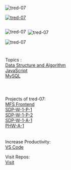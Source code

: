 
<p align="left"> <img src="https://komarev.com/ghpvc/?username=tred-07&label=Profile%20views&color=0e75b6&style=flat" alt="tred-07" /> </p>
<p align="left"> <a href="https://github.com/ryo-ma/github-profile-trophy"><img src="https://github-profile-trophy.vercel.app/?username=tred-07" alt="tred-07" /></a> </p>
<p align="left"> <a href="https://twitter.com/" target="blank"><img src="https://img.shields.io/twitter/follow/?logo=twitter&style=for-the-badge" alt="" /></a> </p>

<p align="left ">
</p>
<p><img align="left" src="https://github-readme-stats.vercel.app/api/top-langs?username=tred-07&show_icons=true&locale=en&layout=compact" alt="tred-07" /></p>
<p>&nbsp;<img align="center" src="https://github-readme-stats.vercel.app/api?username=tred-07&show_icons=true&locale=en" alt="tred-07" /></p>
<p><img align="center" src="https://github-readme-streak-stats.herokuapp.com/?user=tred-07&" alt="tred-07" /></p>

#
Topics :
<br>
<a href="https://github.com/tred-07/DSA" >Data Structure and Algorithm</a><br>
<a href="https://tred-07.github.io/JavaScript/" >JavaScript</a>
<br><a href="https://tred-07.github.io/MySQL/" >MySQL</a>
#
<br>
Projects of tred-07:
<br><a href="https://tred-07.github.io/Project-MFS/" target="_blank" >MFS Frontend</a>
<br><a href="https://tred-07.github.io/SDP-W-1-P-1/" target="_blank">SDP-W-1-P-1</a>
<br><a href="https://tred-07.github.io/SDP-W-1-P-2/" target="_blank">SDP-W-1-P-2</a>
<br><a href="https://tred-07.github.io/SDP-W-1-A-1/" target="_blank">SDP-W-1-A-1</a>
<br><a href="https://tred-07.github.io/PHW-A-5/" target="_blank">PHW-A-1</a>
<!--<a href="" target="_blank" ></a> -->
<br>
<br>
<br>
Increase Productivity:
<br> <a href="https://github.com/tred-07/VS-Code-Extensions-">VS Code</a>

Visit Repos: <br>
<a href="https://github.com/tred-07?tab=repositories">Visit</a>

